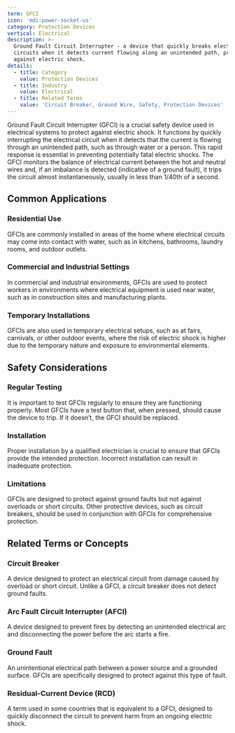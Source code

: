 ```yaml
---
term: GFCI
icon: 'mdi:power-socket-us'
category: Protection Devices
vertical: Electrical
description: >-
  Ground Fault Circuit Interrupter - a device that quickly breaks electrical
  circuits when it detects current flowing along an unintended path, protecting
  against electric shock.
details:
  - title: Category
    value: Protection Devices
  - title: Industry
    value: Electrical
  - title: Related Terms
    value: 'Circuit Breaker, Ground Wire, Safety, Protection Devices'
---
```

Ground Fault Circuit Interrupter (GFCI) is a crucial safety device used in electrical systems to protect against electric shock. It functions by quickly interrupting the electrical circuit when it detects that the current is flowing through an unintended path, such as through water or a person. This rapid response is essential in preventing potentially fatal electric shocks. The GFCI monitors the balance of electrical current between the hot and neutral wires and, if an imbalance is detected (indicative of a ground fault), it trips the circuit almost instantaneously, usually in less than 1/40th of a second.

## Common Applications

### Residential Use
GFCIs are commonly installed in areas of the home where electrical circuits may come into contact with water, such as in kitchens, bathrooms, laundry rooms, and outdoor outlets.

### Commercial and Industrial Settings
In commercial and industrial environments, GFCIs are used to protect workers in environments where electrical equipment is used near water, such as in construction sites and manufacturing plants.

### Temporary Installations
GFCIs are also used in temporary electrical setups, such as at fairs, carnivals, or other outdoor events, where the risk of electric shock is higher due to the temporary nature and exposure to environmental elements.

## Safety Considerations

### Regular Testing
It is important to test GFCIs regularly to ensure they are functioning properly. Most GFCIs have a test button that, when pressed, should cause the device to trip. If it doesn’t, the GFCI should be replaced.

### Installation
Proper installation by a qualified electrician is crucial to ensure that GFCIs provide the intended protection. Incorrect installation can result in inadequate protection.

### Limitations
GFCIs are designed to protect against ground faults but not against overloads or short circuits. Other protective devices, such as circuit breakers, should be used in conjunction with GFCIs for comprehensive protection.

## Related Terms or Concepts

### Circuit Breaker
A device designed to protect an electrical circuit from damage caused by overload or short circuit. Unlike a GFCI, a circuit breaker does not detect ground faults.

### Arc Fault Circuit Interrupter (AFCI)
A device designed to prevent fires by detecting an unintended electrical arc and disconnecting the power before the arc starts a fire.

### Ground Fault
An unintentional electrical path between a power source and a grounded surface. GFCIs are specifically designed to protect against this type of fault.

### Residual-Current Device (RCD)
A term used in some countries that is equivalent to a GFCI, designed to quickly disconnect the circuit to prevent harm from an ongoing electric shock.
